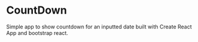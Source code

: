 # CountDown

Simple app to show countdown for an inputted date built with Create React App and bootstrap react.
